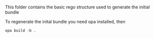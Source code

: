 This folder contains the basic rego structure used to generate the initial bundle

To regenerate the inital bundle you need opa installed, then 

```
opa build -b .
```